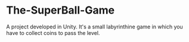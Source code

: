 # The-SuperBall-Game
 A project developed in Unity. It's a small labyrinthine game in which you have to collect coins to pass the level.
